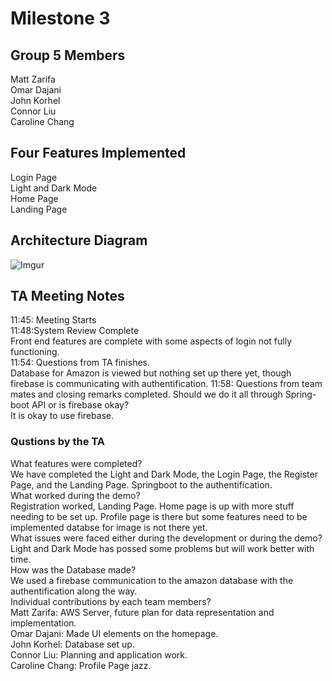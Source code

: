# Milestone 3

## Group 5 Members
Matt Zarifa <br>
Omar Dajani <br>
John Korhel <br>
Connor Liu <br>
Caroline Chang <br>

## Four Features Implemented
Login Page <br>
Light and Dark Mode <br>
Home Page <br>
Landing Page <br>

## Architecture Diagram
![Imgur](https://imgur.com/PqfgBgZ.jpg)

## TA Meeting Notes
11:45: Meeting Starts<br>
11:48:System Review Complete<br>
  Front end features are complete with some aspects of login not fully functioning.<br>
11:54: Questions from TA finishes.<br>
  Database for Amazon is viewed but nothing set up there yet, though firebase is communicating with authentification.
11:58: Questions from team mates and closing remarks completed.
  Should we do it all through Spring-boot API or is firebase okay?<br>
  It is okay to use firebase.<br>

### Qustions by the TA
What features were completed? <br>
We have completed the Light and Dark Mode, the Login Page, the Register Page, and the Landing Page. Springboot to the authentification.<br>
What worked during the demo? <br>
Registration worked, Landing Page. Home page is up with more stuff needing to be set up. Profile page is there but some features need to be implemented databse for image is not there yet.<br>
What issues were faced either during the development or during the demo? <br>
Light and Dark Mode has possed some problems but will work better with time. <br>
How was the Database made? <br>
We used a firebase communication to the amazon database with the authentification along the way.<br>
Individual contributions by each team members? <br>
Matt Zarifa: AWS Server, future plan for data representation and implementation.<br>
Omar Dajani: Made UI elements on the homepage.<br>
John Korhel: Database set up.<br>
Connor Liu: Planning and application work.<br>
Caroline Chang: Profile Page jazz.<br>
